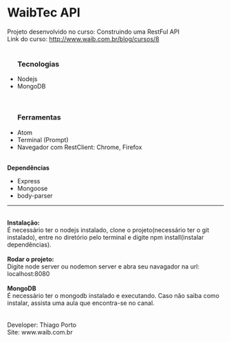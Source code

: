 WaibTec API
===========

Projeto desenvolvido no curso: Construindo uma RestFul API
<br>
Link do curso: <a href="http://www.waib.com.br/blog/cursos/8">http://www.waib.com.br/blog/cursos/8</a>
<br>
<br>
<ul>
  <h3>Tecnologias</h3>
  <li>Nodejs</li>
  <li>MongoDB</li>
</ul>
<br>
<ul>
  <h3>Ferramentas</h3>
  <li>Atom</li>
  <li>Terminal (Prompt)</li>
  <li>Navegador com RestClient: Chrome, Firefox</li>
</ul>
<br>
<b>Dependências</b>
<ul>
  <li>Express</li>
  <li>Mongoose</li>
  <li>body-parser</li>
</ul>
<hr>
<br>
<b>Instalação:</b>
<br>
É necessário ter o nodejs instalado, clone o projeto(necessário ter o git instalado), entre no diretório pelo terminal e digite npm install(instalar dependências). 
<br>
<br>
<b>Rodar o projeto:</b>
<br>
Digite node server ou nodemon server e abra seu navagador na url: localhost:8080
<br>
<br>
<b>MongoDB</b>
<br>
É necessário ter o mongodb instalado e executando. Caso não saiba como instalar, assista uma aula que encontra-se no canal.
<br>
<br>

<br>
Developer: Thiago Porto <thiago@waib.com.br>
<br>
Site: www.waib.com.br



